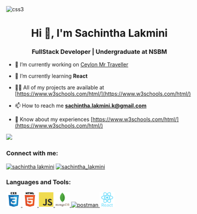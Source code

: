 <img src="https://ryansechrest.com/content/images/2022/08/nodes.gif" alt="css3" width=100% height="300"/>
<h1 align="center">Hi 👋, I'm Sachintha Lakmini</h1>
<h3 align="center">FullStack Developer | Undergraduate at NSBM</h3>

- 🔭 I’m currently working on [Ceylon Mr Traveller](mr-traveller.com)

- 🌱 I’m currently learning **React**

- 👨‍💻 All of my projects are available at [https://www.w3schools.com/html/](https://www.w3schools.com/html/)

- 📫 How to reach me **sachintha.lakmini.k@gmail.com**

- 📄 Know about my experiences [https://www.w3schools.com/html/](https://www.w3schools.com/html/)
<img src="https://cdn.dribbble.com/users/638428/screenshots/3641004/media/cdac71056b5fbdcb3907639c74a1f095.gif" />
<h3 align="left">Connect with me:</h3>
<p align="left">
<a href="https://linkedin.com/in/sachintha lakmini" target="blank"><img align="center" src="https://raw.githubusercontent.com/rahuldkjain/github-profile-readme-generator/master/src/images/icons/Social/linked-in-alt.svg" alt="sachintha lakmini" height="30" width="40" /></a>
<a href="https://instagram.com/sachintha_lakmini" target="blank"><img align="center" src="https://raw.githubusercontent.com/rahuldkjain/github-profile-readme-generator/master/src/images/icons/Social/instagram.svg" alt="sachintha_lakmini" height="30" width="40" /></a>
</p>

<h3 align="left">Languages and Tools:</h3>
<p align="left"> <a href="https://www.w3schools.com/css/" target="_blank" rel="noreferrer"> <img src="https://raw.githubusercontent.com/devicons/devicon/master/icons/css3/css3-original-wordmark.svg" alt="css3" width="40" height="40"/> </a> <a href="https://www.w3.org/html/" target="_blank" rel="noreferrer"> <img src="https://raw.githubusercontent.com/devicons/devicon/master/icons/html5/html5-original-wordmark.svg" alt="html5" width="40" height="40"/> </a> <a href="https://developer.mozilla.org/en-US/docs/Web/JavaScript" target="_blank" rel="noreferrer"> <img src="https://raw.githubusercontent.com/devicons/devicon/master/icons/javascript/javascript-original.svg" alt="javascript" width="40" height="40"/> </a> <a href="https://www.mongodb.com/" target="_blank" rel="noreferrer"> <img src="https://raw.githubusercontent.com/devicons/devicon/master/icons/mongodb/mongodb-original-wordmark.svg" alt="mongodb" width="40" height="40"/> </a> <a href="https://postman.com" target="_blank" rel="noreferrer"> <img src="https://www.vectorlogo.zone/logos/getpostman/getpostman-icon.svg" alt="postman" width="40" height="40"/> </a> <a href="https://reactjs.org/" target="_blank" rel="noreferrer"> <img src="https://raw.githubusercontent.com/devicons/devicon/master/icons/react/react-original-wordmark.svg" alt="react" width="40" height="40"/> </a> </p>
